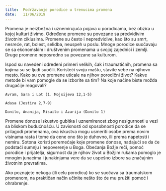 ```yaml
---
title:  Podržavanje porodice u trenucima promena
date:   11/06/2019
---
```


Promena je neizbežna i uznemirujuća pojava u porodicama, bez obzira u kojoj kulturi živimo. Određene promene su povezane sa predvidivim životnim ciklusima. Promene su često i nepredvidive, kao što su smrt, nesreće, rat, bolest, selidba, neuspeh u poslu. Mnoge porodice suočavaju se sa ekonomskim i društvenim promenama u svojoj zajednici i zemlji. Druge promene neposredno su povezane sa kulturom.

Ispod su navedeni određeni primeri velikih, čak i traumatičnih, promena sa kojima su se ljudi suočili. Koristeći svoju maštu, stavite sebe na njihovo mesto. Kako su ove promene uticale na njihov porodični život? Kakve metode bi vam pomogle da se izborite sa tim? Na koje načine biste možda drugačije reagovali?

`Avram, Sara i Lot (1. Mojsijeva 12,1-5)`

`Adasa (Jestira 2,7-9)`

`Danilo, Ananija, Misailo i Azarija (Danilo 1)`

Promene donose iskustvo gubitka i uznemirenost zbog nesigurnosti u vezi sa bliskom budućnošću. U zavisnosti od sposobnosti porodice da se prilagodi promenama, ova iskustva mogu usmeriti osobe prema novim visinama rasta i tome da cene ono što je duhovno, ili prema napetosti i nemiru. Sotona koristi poremećaje koje promene donose, nadajući se da će podstaći sumnju i nepoverenje u Boga. Obećanja Božje reči, pomoć porodice i prijatelja, sigurnost da je njihov život u Božjim rukama pomoglo je mnogim junacima i junakinjama vere da se uspešno izbore sa značajnim životnim prevratima.   

Ako poznajete nekoga (ili celu porodicu) ko se suočava sa traumatskom promenom, na praktičan način učinite nešto što će mu pružiti pomoć i ohrabrenje.
